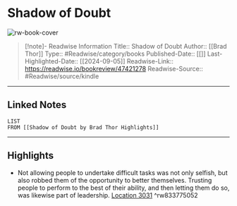 # Shadow of Doubt

![rw-book-cover](https://m.media-amazon.com/images/I/71kglgRQOOL._SY160.jpg)
<br>
>[!note]- Readwise Information
>Title:: Shadow of Doubt
>Author:: [[Brad Thor]]
>Type:: #Readwise/category/books
>Published-Date:: [[]]
>Last-Highlighted-Date:: [[2024-09-05]]
>Readwise-Link:: https://readwise.io/bookreview/47421278
>Readwise-Source:: #Readwise/source/kindle
--- 

## Linked Notes
```dataview
LIST
FROM [[Shadow of Doubt by Brad Thor Highlights]]
```

---

## Highlights
- Not allowing people to undertake difficult tasks was not only selfish, but also robbed them of the opportunity to better themselves. Trusting people to perform to the best of their ability, and then letting them do so, was likewise part of leadership. [Location 3031](https://readwise.io/open/833775052) ^rw833775052
